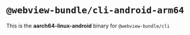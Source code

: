 # `@webview-bundle/cli-android-arm64`

This is the **aarch64-linux-android** binary for `@webview-bundle/cli`
